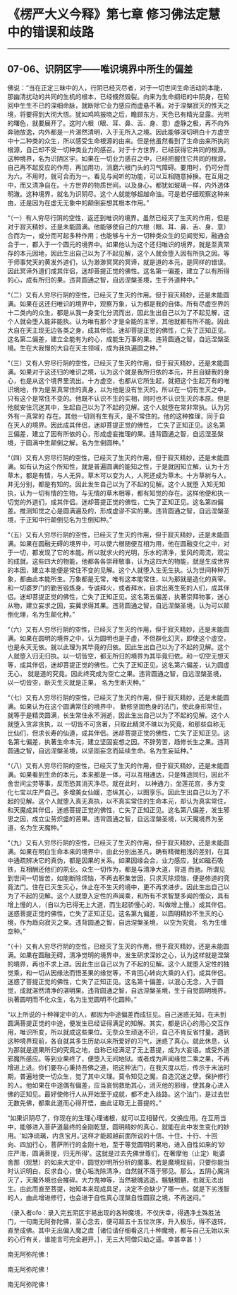 # 《楞严大义今释》第七章 修习佛法定慧中的错误和歧路

------

## 07-06、识阴区宇――唯识境界中所生的偏差

佛说：“当在正定三昧中的人，行阴已经灭尽者，对于一切世间生命活动的本能，那幽清扰动的共同的生机的根本，已经倏然毁裂。向来为生命纲纽的中阴身，在轮回中生生不已的深细命脉，就断除它业力感应而虚悬不著。对于涅槃寂灭的性天之境，将要得到大彻大悟。犹如鸡鸣报晓之后，瞻顾东方，天色已有精光显露。光明的曙色，就要展开了。这时六根（眼、耳、鼻、舌、身、意）虚静之极，再不向外奔驰放逸，内外都是一片湛然清明，入于无所入之境。因此能够深切明白十方虚空中十二种类的众生，所以感受生命根源的由来。但是他虽然看到了生命由来所执的根源，自己却不受一切种类业力的感召。对于十方世界，已经获得它共同的根源。这种境界，名为识阴区宇。如果在一切业力感召之中，已经把握住它共同的根源，自己再不起反应的作用，再加用功，消磨六根门头的习气障碍。要用时，仍可分而为六。不用时，就可合而为一。看见与闻听的功能，可以互相随意掉换。在互用之中，而又清净自在。十方世界的物质世间，以及身心，都犹如玻璃一样，内外透体明澈。这种境界，就名为识阴尽。这个人就能够超越命浊。可是若仔细观察这种来由，还是因为在虚无无象中的颠倒妄想其根本作用。”

“（一）有人穷尽行阴的空性，返还到唯识的境界。虽然已经灭了生灭的作用，但是对于寂灭精妙，还是未能圆满。他能够使自己的六根（眼、耳、鼻、舌、身、意）合而为一，或分而可起多种作用；也能够与十方一切种类众生的见闻觉知，融通会合于一，都入于一个圆元的境界中。如果他认为这个还归唯识的境界，就是至真常存的本元因地，因此生出自己以为了不起见解，这个人就会堕入因有所执之因。等于师事梵天的黄发外道们，认为渺渺冥冥的冥谛，就是道的本元，是同样的错误。因此冥谛外道们成其伴侣，迷却菩提正觉的佛性。这名第一偏差，建立了以有所得的心，成有所归的果。违背圆通之智，自远涅槃圣境，生于外道种中。”

“（二）又有人穷尽行阴的空性，已经灭了生灭的作用。但于寂灭精妙，还是未能圆满。如果在这还归唯识的境界中，观察万象，认为都是我的自体。所有尽虚空界的十二类内的众生，都是从我一身变化分流而出，因此生出自己以为了不起见解，这个人就会堕入能非能执。认为唯有那个才是全能的主宰，其他就都有所不能。因此大自在天主现无边各类之身，成其伴侣。迷却菩提正觉的佛性，亡失了正知正见。这名第二偏差，建立全能有为的心，成能生万事的果。违背圆通之智，自远涅槃圣境。生在大我慢的大自在天主领域，成为我执遍圆之种。”

“（三）又有人穷尽行阴的空性，已经灭了生灭的作用，但于寂灭精妙，还是未能圆满。如果对于这还归的唯识之境，认为这个就是我所归依的本元，并且自疑我的身心，也是从这个境界里流出。十方虚空，也都从它所生起，就把这个生起万有的唯识境地，作为是至真常住的真身，以为他是没有生灭的。所以在一切有生灭之中，只有这个是常住不变的。他既不认识不生的实相，同时也不认识生灭的本原。但是他就安住沉迷其中，生起自己以为了不起的见解。这个人就堕在常非常执。认为另外有一真常的 存在。其他一切则有生有灭，是不常住的。他的这种推理，同于自在天人的境界。因此成其伴侣，迷却菩提正觉的佛性， 亡失了正知正见。这名第三偏差，建立了因有所依的心，形成虚妄推理的果。违背圆通之智，自远涅圣槃境，于圆满中生颠倒之解，名为生倒圆种。”

“（四）又有人穷尽行阴的空性，已经灭了生灭的作用，但于寂灭精妙，还是未能圆满。如有认为这个所知性，就是普遍圆满的能知之性，于是就因知立解，认为十方草木，都是有情，与人无异。草木可以变为人，人死还成为草木。十方草树与人，并无分别，都是有知的。因此发生自己以为了不起的见解。这个人就堕 入知无知执，认为一切有情的生物，与无情的草木相等，都有知觉的存在。这样他便和执一切觉的外道们，成其伴侣。迷却菩提正觉的佛性，亡失了正知正见。这名第四偏差。推测知觉之心是圆满遍及的，形成虚谬不实的果。违背圆通之智，自远涅槃圣境，于正知中行颠倒见名为生倒知种。”

“（五）又有人穷尽行阴的空性，已经灭了生灭的作用，但于寂灭精妙，还是未能圆满。如果在圆融无碍的境界中，可以使六根随便互相为用，他在圆融变化之中，对于一切，都发现了它的本能。所以就求火的光明，乐水的清净，爱风的周流，观尘的成就。这些四大的物能，他都各各崇拜敬事，认为这四大的物能，就是生成世界的本因，建立本能便是常住不变的见解。这个人就堕入生无生执。认为世间种种万象，都由此本能所生。万象都是无常，唯有这本能常住，以为那就是造化的真宰。和一切婆罗门的勤苦锻炼身，专诚拜火，或者拜水，自求出离生死的人们，成其伴侣。迷却菩提正觉的佛性，亡失了正知正见。这名第五偏差，执著崇拜物事，迷心从物，建立妄求之因，妄冀求得其果。违背圆通之智，自远涅槃圣境，认为可以颠倒化理，名为生颠化种。”

“（六）又有人穷尽行阴的空性，已经灭了生灭的作用，但于寂灭精妙，还是未能圆满。如果在圆明的境界之中，认为圆明也是子虚，不但群化幻灭，即使这个虚空，也是永灭无依。就以此理为其毕竟的归依。因此生出自己以为了不起的见解。这个人就堕入归无归执。以一切皆空，都无所归的境界为其毕竟归依。和一切空无想天等，成其伴侣，迷却菩提正觉的佛性。亡失了正知正见。这名第六偏差，认为圆虚无心， 就是道的究竟。因此终究成为空亡之果。违背圆通之智，自远涅槃圣境，以一切皆空，断灭生灭就是正果， 名为生断灭种。”

“（七）又有人穷尽行阴的空性，已经灭了生灭的作用，但于寂灭精妙，还是未能圆满。如果认为在这个圆满常住的境界中， 勤修坚固色身的法门，使此身形常住，就等于是精灵圆满，长生常住永不消逝，因此生出自己以为了不起的见解。这个人就堕入贪非贪执，以 一切皆不可贪著，只取此精灵不昧以为究竟，和那些自称无比仙们，但求长寿的仙道，成其伴侣。迷却菩提正觉的佛性，亡失了正知正见。这名第七偏差，执著生命本元，建立坚固妄想之因。不辞劳苦，趋修长生之果。违背圆通之智，自远涅槃圣境，以坚固妄念而延续生命。名为生妄延种。”

“（八）又有人穷尽行阴的空性，已经灭了生灭的作用，但于寂灭精妙，还是未能圆满。如果看到生命的本元，本来都是一体，可以互相通达，只是殊途同归，因此不舍世间尘劳等事，反而恐其消灭净尽。就在此时， 以神通力，坐莲花宫，多方变化七宝以庄严自己。多增美女仙媛，恣纵其心，以图享乐。因此生出自己以为了不起的见解。这个人就堕入真无真执，以不真实常住的生命本元，却认为真实常住，和天魔成其伴侣，迷惑菩提正觉的佛性，亡失了正知正见。这名第八偏差，发生邪思之因，成立尘劳炽盛的苦果。违背圆通之智，自远涅槃圣境，以天魔境界为至道，名为生天魔种。”

“（九）又有人穷尽行阴的空性，已经灭了生灭的作用，但于寂灭精妙，还是未能圆满。如果在明白生命本来的境界中，由此分别出圣凡，确有精微粗浅的差别，在其中通疏辨决它的真伪，都是因果的关系。如果因缘会合，业力感应，犹如磁石吸铁，互相酬还他们的夙业。众生一切作为，都是与清净大道，背道 而驰。所谓见到世间一切皆苦，如能断除烦恼，不再去积集苦因，只求灭除烦恼，便是修道的究竟法门。住在已灭生灭心，休止在不生灭的境中，更不再求进步。因此生出自己以为了不起的见解。这个人就堕入定性的声闻乘，和所有不求智慧多闻的僧众，具有增上慢的人，（自以为已得无上大道，而生起骄慢心的，叫做增上慢。）成其伴侣。迷惑菩提正觉的佛性，亡失了正知正见。这名第九偏差，以圆明精妙不生灭的心境，作为趋向寂灭之果。违背圆通之智，自远涅槃圣境， 以空为究竟， 名为生缠空种。”

“（十）又有人穷尽行阴的空性，已经灭了生灭的作用，但于寂灭精妙，还是未能圆满。如果在圆融无碍，清净觉明的境界中，发生研求深妙之心，认为这样就是涅槃的境界，再也不求上进。因此生出自己以为了不起的见解。这个人就堕入定性的独觉乘，和一切从因缘法而悟圣果的缘觉等，不肯回心转向大乘的人们，成其伴侣。迷惑了菩提正觉的佛性，亡失了正知正见。这名第十偏差，以泯心无念，入于圆觉，成就湛然清净的湛明果。违背圆通之智，自远涅槃圣境，生于自觉圆明境界，执著圆明而不化众生，名为生觉圆明不化圆种。”

“以上所说的十种禅定中的人，都因为中途偏差而成狂见。自己迷惑无知，在未到圆满菩提正觉的中途，便发生已经证得满足的知解。其实，都是识心的用心交互作用，唯识所变，所以就成这些果位。无奈众生顽迷不识，自己不肯反省忖量。遇到这种境界现前，各自就其多生历劫以来所爱好的习气，迷惑了真心。就此休息，认为那就是道果所归的究竟之地，自称已经满足了无上菩提，成为大妄语。或受外道邪魔所感应。等到业果终了，便堕入无间地狱。或者成为声闻缘觉二乘之果，不再增进上进。你们要存心秉持吾佛之道，把这种法门，在我灭度以后，传示于末法时期，普遍地使一切众生，觉了其中义理。莫令知见之魔，自造沉迷之孽。保护修行的人。他如果在中途偶有偏差，应当哀悯救助其心，消灭他的邪缘，使其身心进入佛的正知见。最好使修行人从开始至于成就，都不走入歧路。这个法门，是过去世无数先佛，都乘此道而心得开悟，由此证取无上菩提的。”

“如果识阴尽了，你现在的生理心理诸根，就可以互相替代，交换应用。在互用当中，能够进入菩萨道最终的金刚乾慧，圆明精妙的真心，就能在此中发生变化的妙用。‘如净琉璃，内含宝月。’这样才能超越前面所说的十信、十住、十行、十回向、四加行心，菩萨所行的金刚十地，至于等觉圆明的果地，进入自性如来的‘妙庄严海，圆满菩提，归无所得’。这就是过去先佛世尊们，在奢摩他（止定）毗婆舍那（观慧）的如来大定中，圆觉妙明所分析的魔事。若是魔境现前，只要你能当时认识明白，反求自心，使心垢洗除清净，自然就不落于邪见。那么，五阴心魔消灭了，天魔外境也会摧碎。大力鬼神等，当然褫魄逃逝。魑魅魍魉，也就无法出生。由此而直至菩提，始知本来现成具足，决定不会缺少了哪一点。就是下劣浅智的人，由此增进修行，也会进于自性真心涅槃自性圆寂之境，不再迷闷。”

（录入者ofo：录入完五阴区宇易出现的各种魔境，不仅庆幸，得遇净土殊胜法门，一句南无阿弥陀佛，至心念去，便可超五十五位次序，升入极乐，得不退转，直至成佛。其中无出偏入魔之虞［诸位请仔细看这几十种魔境，都与自己无始以来的心行有关，谁能言可完全避开。］，无三大阿僧只劫之遥。幸甚幸甚！）

南无阿弥陀佛！

南无阿弥陀佛！

南无阿弥陀佛！

